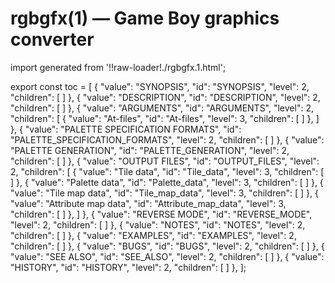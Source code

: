 # rgbgfx(1) — Game Boy graphics converter

import generated from '!!raw-loader!./rgbgfx.1.html';

<div className="manual-text" dangerouslySetInnerHTML={{ __html: generated }} />

export const toc = [
{
	"value": "SYNOPSIS",
	"id": "SYNOPSIS",
	"level": 2,
	"children": [
	]
},
{
	"value": "DESCRIPTION",
	"id": "DESCRIPTION",
	"level": 2,
	"children": [
	]
},
{
	"value": "ARGUMENTS",
	"id": "ARGUMENTS",
	"level": 2,
	"children": [
{
	"value": "At-files",
	"id": "At-files",
	"level": 3,
	"children": [
	]
},
	]
},
{
	"value": "PALETTE SPECIFICATION FORMATS",
	"id": "PALETTE_SPECIFICATION_FORMATS",
	"level": 2,
	"children": [
	]
},
{
	"value": "PALETTE GENERATION",
	"id": "PALETTE_GENERATION",
	"level": 2,
	"children": [
	]
},
{
	"value": "OUTPUT FILES",
	"id": "OUTPUT_FILES",
	"level": 2,
	"children": [
{
	"value": "Tile data",
	"id": "Tile_data",
	"level": 3,
	"children": [
	]
},
{
	"value": "Palette data",
	"id": "Palette_data",
	"level": 3,
	"children": [
	]
},
{
	"value": "Tile map data",
	"id": "Tile_map_data",
	"level": 3,
	"children": [
	]
},
{
	"value": "Attribute map data",
	"id": "Attribute_map_data",
	"level": 3,
	"children": [
	]
},
	]
},
{
	"value": "REVERSE MODE",
	"id": "REVERSE_MODE",
	"level": 2,
	"children": [
	]
},
{
	"value": "NOTES",
	"id": "NOTES",
	"level": 2,
	"children": [
	]
},
{
	"value": "EXAMPLES",
	"id": "EXAMPLES",
	"level": 2,
	"children": [
	]
},
{
	"value": "BUGS",
	"id": "BUGS",
	"level": 2,
	"children": [
	]
},
{
	"value": "SEE ALSO",
	"id": "SEE_ALSO",
	"level": 2,
	"children": [
	]
},
{
	"value": "HISTORY",
	"id": "HISTORY",
	"level": 2,
	"children": [
	]
},
];
